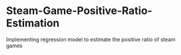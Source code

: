 # Steam-Game-Positive-Ratio-Estimation
Implementing regression model to estimate the positive ratio of steam games
